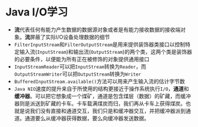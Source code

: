 # Java I/O学习
+ **流**代表任何有能力产生数据的数据源对象或者是有能力接收数据的接收端对象。**流**屏蔽了实际I/O设备处理数据的细节
+ `FilterInputStream`和`FilterOutputStream`是用来提供装饰器类接口以控制特定输入流(`InputStream`)和输出流(`OutputStream`)的两个类，这两个类是装饰器的必要条件，以便能为所有正在被修饰的对象提供通用接口
+ `InputStreamReader`可以把`InputStream`转换为`Reader`，而`OutputStreamWriter`可以把`OutputStream`转换为`Writer`
+ `BufferedInputStream.available()`方法可以用来产生输入流的估计字节数
+ `Java NIO`速度的提升来自于所使用的结构更接近于操作系统执行`I/O`，**通道**和**缓冲器**。可以把它想象成一个煤矿，通道是包含煤层（数据）的矿藏，而缓冲器则是派送到矿藏的卡车。卡车载满煤炭而归，我们再从卡车上获得煤炭。也就是说我们没有直接和通道交互，我们只是和缓冲器交互，并把缓冲器派到通道。通道要么从缓冲器获得数据，要么向缓冲器发送数据。
